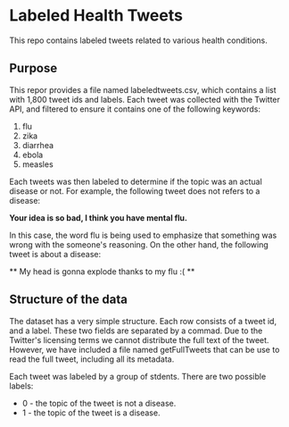 # Labeled Health Tweets
This repo contains labeled tweets related to  various health conditions. 

## Purpose
This repor provides a file named labeledtweets.csv, which contains a list with 1,800 tweet ids and labels. Each tweet was collected with the Twitter API, and filtered to ensure it contains one of the following keywords:

1. flu
2. zika
3. diarrhea
4. ebola
5. measles

Each tweets was then labeled to determine if the topic was an actual disease or not. For example, the following 
tweet does not refers to a disease:

**Your idea is so bad, I think you have mental flu.**

In this case, the word flu is being used to emphasize that something was wrong with the someone's reasoning. 
On the other hand, the following tweet is about a disease: 

** My head is gonna explode thanks to my flu :( **

## Structure of the data
The dataset has a very simple structure. Each row consists of a tweet id, and a label. These two fields are 
separated by a commad. Due to the Twitter's licensing terms we cannot distribute the full text of the tweet.
However, we have included a file named getFullTweets that can be use to read the full tweet, including all 
its metadata. 

Each tweet was labeled by a group of stdents. There are two possible labels:

* 0 - the topic of the tweet is not a disease.
* 1 - the topic of the tweet is a disease.

